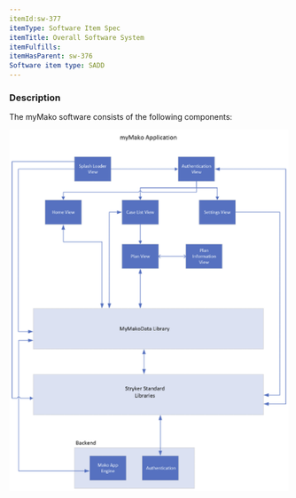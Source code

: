 ```yaml
---
itemId:sw-377
itemType: Software Item Spec
itemTitle: Overall Software System
itemFulfills: 
itemHasParent: sw-376
Software item type: SADD
---
```

### Description
The myMako software consists of the following components:

 ![myMako components](./images/sw-377.1.png)
 
 

 
 
 